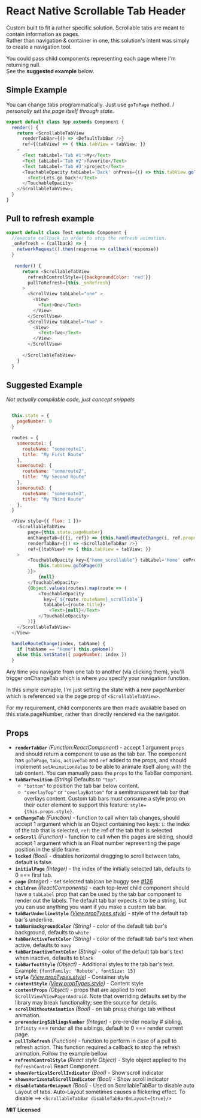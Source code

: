 # React Native Scrollable Tab Header
Custom built to fit a rather specific solution. Scrollable tabs are meant to contain information as pages.  
Rather than navigation & container in one, this solution's intent was simply to create a navigation tool.  

You could pass child components representing each page where I'm returning null.  
See the **suggested example** below.  

## Simple Example
You can change tabs programmatically. Just use `goToPage` method.
_I personally set the page itself through state._

```javascript
export default class App extends Component {
  render() {
    return <ScrollableTabView
      renderTabBar={() => <DefaultTabBar />}
      ref={(tabView) => { this.tabView = tabView; }}
    >
      <Text tabLabel='Tab #1'>My</Text>
      <Text tabLabel='Tab #2'>favorite</Text>
      <Text tabLabel='Tab #3'>project</Text>
      <TouchableOpacity tabLabel='Back' onPress={() => this.tabView.goToPage(0)}>
        <Text>Lets go back!</Text>
      </TouchableOpacity>
    </ScrollableTabView>;
  }
}
```

## Pull to refresh example

```javascript
export default class Test extends Component {
  //execute callback in order to stop the refresh animation. 
  _onRefresh = (callback) => {
    networkRequest().then(response => callback(response))    
  } 
  
   render() {
      return <ScrollableTabView
        refreshControlStyle={{backgroundColor: 'red'}}
        pullToRefresh={this._onRefresh}
      >
        <ScrollView tabLabel="one" >
          <View>
            <Text>One</Text>
          </View>
        </ScrollView>
        <ScrollView tabLabel="two" >
          <View>
            <Text>Two</Text>
          </View>
        </ScrollView>
   
      </ScrollableTabView>
    }
  }
```

## Suggested Example
_Not actually compilable code, just concept snippets_

```javascript

  this.state = {
    pageNumber: 0
  }

  routes = {
    someroute1: {
      routeName: "someroute1",
      title: "My First Route"
    },
    someroute2: {
      routeName: "someroute2",
      title: "My Second Route"
    },
    someroute3: {
      routeName: "someroute3",
      title: "My Third Route"
    },
  }

  <View style={{ flex: 1 }}>
    <ScrollableTabView
        page={this.state.pageNumber}
        onChangeTab={({i, ref}) => {this.handleRouteChange(i, ref.props.tabLabel)}}
        renderTabBar={() => <ScrollableTabBar />}
        ref={(tabView) => { this.tabView = tabView; }}
    >
        <TouchableOpacity key={"home_scrollable"} tabLabel='Home' onPress={() => {
            this.tabView.goToPage(0)
        }}>
            {null}
        </TouchableOpacity>
        {Object.values(routes).map(route => (
            <TouchableOpacity
              key={`${route.routeName}_scrollable`}
              tabLabel={route.title}>
                <Text>{null}</Text>
            </TouchableOpacity>
        ))}
    </ScrollableTabView>
  </View>

  handleRouteChange(index, tabName) {
    if (tabName == "Home") this.goHome()
    else this.setState({ pageNumber: index }) 
  }

```
Any time you navigate from one tab to another (via clicking them), you'll trigger onChangeTab which is where you specify your navigation function.  
  
In this simple exmaple, I'm just setting the state with a new pageNumber which is referenced via the page prop of `<ScrollableTabView>`.  
  
For my requirement, child components are then made available based on this.state.pageNumber, rather than directly rendered via the navigator.  


## Props

- **`renderTabBar`** _(Function:ReactComponent)_ - accept 1 argument `props` and should return a component to use as
  the tab bar. The component has `goToPage`, `tabs`, `activeTab` and
  `ref` added to the props, and should implement `setAnimationValue` to
  be able to animate itself along with the tab content. You can manually pass the `props` to the TabBar component.
- **`tabBarPosition`** _(String)_ Defaults to `"top"`.
  - `"bottom"` to position the tab bar below content.
  - `"overlayTop"` or `"overlayBottom"` for a semitransparent tab bar that overlays content. Custom tab bars must consume a style prop on their outer element to support this feature: `style={this.props.style}`.
- **`onChangeTab`** _(Function)_ - function to call when tab changes, should accept 1 argument which is an Object containing two keys: `i`: the index of the tab that is selected, `ref`: the ref of the tab that is selected
- **`onScroll`** _(Function)_ - function to call when the pages are sliding, should accept 1 argument which is an Float number representing the page position in the slide frame.
- **`locked`** _(Bool)_ - disables horizontal dragging to scroll between tabs, default is false.
- **`initialPage`** _(Integer)_ - the index of the initially selected tab, defaults to 0 === first tab.
- **`page`** _(Integer)_ - set selected tab(can be buggy see  [#126](https://github.com/brentvatne/react-native-scrollable-tab-view/issues/126)
- **`children`** _(ReactComponents)_ - each top-level child component should have a `tabLabel` prop that can be used by the tab bar component to render out the labels. The default tab bar expects it to be a string, but you can use anything you want if you make a custom tab bar.
- **`tabBarUnderlineStyle`** _([View.propTypes.style](https://facebook.github.io/react-native/docs/view.html#style))_ - style of the default tab bar's underline.
- **`tabBarBackgroundColor`** _(String)_ - color of the default tab bar's background, defaults to `white`
- **`tabBarActiveTextColor`** _(String)_ - color of the default tab bar's text when active, defaults to `navy`
- **`tabBarInactiveTextColor`** _(String)_ - color of the default tab bar's text when inactive, defaults to `black`
- **`tabBarTextStyle`** _(Object)_ - Additional styles to the tab bar's text. Example: `{fontFamily: 'Roboto', fontSize: 15}`
- **`style`** _([View.propTypes.style](https://facebook.github.io/react-native/docs/view.html#style))_ - Container style
- **`contentStyle`** _([View.propTypes.style](https://facebook.github.io/react-native/docs/view.html#style))_ - Content style
- **`contentProps`** _(Object)_ - props that are applied to root `ScrollView`/`ViewPagerAndroid`. Note that overriding defaults set by the library may break functionality; see the source for details.
- **`scrollWithoutAnimation`** _(Bool)_ - on tab press change tab without animation.
- **`prerenderingSiblingsNumber`** _(Integer)_ - pre-render nearby # sibling, `Infinity` === render all the siblings, default to 0 === render current page.
- **`pullToRefresh`** _(Function)_ - function to perform in case of a pull to refresh action. This function required a callback to stop the refresh animation. Follow the example bellow
- **`refreshControlStyle`** _(React style Object)_ - Style object applied to the `RefreshControl` React Component. 
- **`showsVerticalScrollIndicator`** _(Bool)_ - Show scroll indicator 
- **`showsHorizontalScrollIndicator`** _(Bool)_ - Show scroll indicator 
- **`disableTabBarOnLayout`** _(Bool)_ - Used on ScrollableTabBar to disable auto Layout of tabs. Auto-Layout sometimes causes a flickering effect. To disable ==> ```<ScrollableTabBar disableTabBarOnLayout={true}/>``` 

**MIT Licensed**
